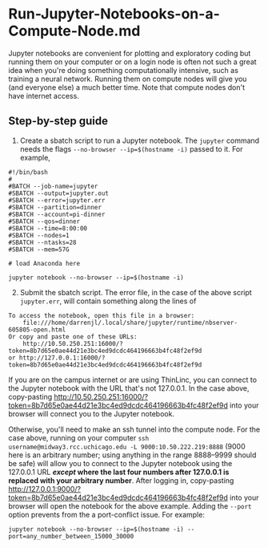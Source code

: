 # Run-Jupyter-Notebooks-on-a-Compute-Node.md
Jupyter notebooks are convenient for plotting and exploratory coding but running them on your computer or on a login node is often not such a great idea when you're doing something computationally intensive, such as training a neural network. Running them on compute nodes will give you (and everyone else) a much better time. Note that compute nodes don't have internet access.

Step-by-step guide
------------------

1.  Create a sbatch script to run a Jupyter notebook. The `jupyter` command needs the flags `--no-browser --ip=$(hostname -i)` passed to it. For example,
    
```
#!/bin/bash
#
#BATCH --job-name=jupyter
#SBATCH --output=jupyter.out
#SBATCH --error=jupyter.err
#SBATCH --partition=dinner
#SBATCH --account=pi-dinner
#SBATCH --qos=dinner
#SBATCH --time=8:00:00
#SBATCH --nodes=1
#SBATCH --ntasks=28
#SBATCH --mem=57G
 
# load Anaconda here

jupyter notebook --no-browser --ip=$(hostname -i)

```
    
2.  Submit the sbatch script. The error file, in the case of the above script `jupyter.err`, will contain something along the lines of
   
```
To access the notebook, open this file in a browser:
    file:///home/darrenjl/.local/share/jupyter/runtime/nbserver-605805-open.html
Or copy and paste one of these URLs:
    http://10.50.250.251:16000/?token=8b7d65e0ae44d21e3bc4ed9dcdc464196663b4fc48f2ef9d
or http://127.0.0.1:16000/?token=8b7d65e0ae44d21e3bc4ed9dcdc464196663b4fc48f2ef9d
```
    
If you are on the campus internet or are using ThinLinc, you can connect to the Jupyter notebook with the URL that's not 127.0.0.1. In the case above, copy-pasting http://10.50.250.251:16000/?token=8b7d65e0ae44d21e3bc4ed9dcdc464196663b4fc48f2ef9d into your browser will connect you to the Jupyter notebook.  
    
Otherwise, you'll need to make an ssh tunnel into the compute node. For the case above, running on your computer `ssh username@midway3.rcc.uchicago.edu -L 9000:10.50.222.219:8888` (9000 here is an arbitrary number; using anything in the range 8888–9999 should be safe) will allow you to connect to the Jupyter notebook using the 127.0.0.1 URL **_except_ where the last four numbers after 127.0.0.1 is replaced with your arbitrary number**. After logging in, copy-pasting http://127.0.0.1:9000/?token=8b7d65e0ae44d21e3bc4ed9dcdc464196663b4fc48f2ef9d into your browser will open the notebook for the above example. Adding the `--port` option prevents from the a port-conflict issue. For example:

```
jupyter notebook --no-browser --ip=$(hostname -i) --port=any_number_between_15000_30000 
```